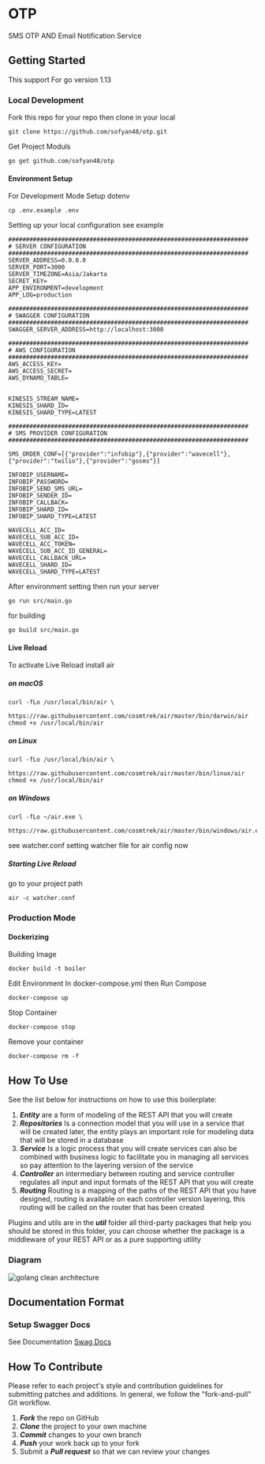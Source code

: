 # OTP
SMS OTP AND Email Notification Service

## Getting Started
This support For go version 1.13 

### Local Development

Fork this repo for your repo then clone in your local
```
git clone https://github.com/sofyan48/otp.git
```

Get Project Moduls

```
go get github.com/sofyan48/otp
```

#### Environment Setup
For Development Mode Setup dotenv
```
cp .env.example .env
```
Setting up your local configuration see example
```
####################################################################
# SERVER CONFIGURATION
####################################################################
SERVER_ADDRESS=0.0.0.0
SERVER_PORT=3000
SERVER_TIMEZONE=Asia/Jakarta
SECRET_KEY=
APP_ENVIRONMENT=development
APP_LOG=production

####################################################################
# SWAGGER CONFIGURATION
####################################################################
SWAGGER_SERVER_ADDRESS=http://localhost:3000

####################################################################
# AWS CONFIGURATION
####################################################################
AWS_ACCESS_KEY=
AWS_ACCESS_SECRET=
AWS_DYNAMO_TABLE=


KINESIS_STREAM_NAME=
KINESIS_SHARD_ID=
KINESIS_SHARD_TYPE=LATEST

####################################################################
# SMS PROVIDER CONFIGURATION
####################################################################

SMS_ORDER_CONF=[{"provider":"infobip"},{"provider":"wavecell"},{"provider":"twilio"},{"provider":"gosms"}]

INFOBIP_USERNAME=
INFOBIP_PASSWORD=
INFOBIP_SEND_SMS_URL=
INFOBIP_SENDER_ID=
INFOBIP_CALLBACK=
INFOBIP_SHARD_ID=
INFOBIP_SHARD_TYPE=LATEST

WAVECELL_ACC_ID=
WAVECELL_SUB_ACC_ID=
WAVECELL_ACC_TOKEN=
WAVECELL_SUB_ACC_ID_GENERAL=
WAVECELL_CALLBACK_URL=
WAVECELL_SHARD_ID=
WAVECELL_SHARD_TYPE=LATEST
```

After environment setting then run your server

```
go run src/main.go
```

for building
```
go build src/main.go
```
#### Live Reload
To activate Live Reload install air 
##### on macOS

```
curl -fLo /usr/local/bin/air \
    https://raw.githubusercontent.com/cosmtrek/air/master/bin/darwin/air
chmod +x /usr/local/bin/air
```

##### on Linux

```
curl -fLo /usr/local/bin/air \
    https://raw.githubusercontent.com/cosmtrek/air/master/bin/linux/air
chmod +x /usr/local/bin/air
```

##### on Windows

```
curl -fLo ~/air.exe \
    https://raw.githubusercontent.com/cosmtrek/air/master/bin/windows/air.exe
```

see watcher.conf setting watcher file for air config now

##### Starting Live Reload
go to your project path
```
air -c watcher.conf
```

### Production Mode

#### Dockerizing
Building Image
```
docker build -t boiler
```
Edit Environment In docker-compose.yml then Run Compose
```
docker-compose up
```
Stop Container
```
docker-compose stop
```
Remove your container
```
docker-compose rm -f
```


## How To Use
See the list below for instructions on how to use this boilerplate:

1. ***Entity*** are a form of modeling of the REST API that you will create
2. ***Repositories*** Is a connection model that you will use in a service that will be created later, the entity plays an important role for modeling data that will be stored in a database
3. ***Service*** Is a logic process that you will create services can also be combined with business logic to facilitate you in managing all services so pay attention to the layering version of the service
4. ***Controller*** an intermediary between routing and service controller regulates all input and input formats of the REST API that you will create
5. ***Routing*** Routing is a mapping of the paths of the REST API that you have designed, routing is available on each controller version layering, this routing will be called on the router that has been created

Plugins and utils are in the ***util*** folder all third-party packages that help you should be stored in this folder, you can choose whether the package is a middleware of your REST API or as a pure supporting utility

### Diagram

![golang clean architecture](https://github.com/sofyan48/BOILERGOLANG/blob/master/docs/diagram.png)


## Documentation Format
### Setup Swagger Docs
See Documentation 
[Swag Docs](https://github.com/swaggo/swag)

## How To Contribute
Please refer to each project's style and contribution guidelines for submitting patches and additions. In general, we follow the "fork-and-pull" Git workflow.
 1. ***Fork*** the repo on GitHub
 2. ***Clone*** the project to your own machine
 3. ***Commit*** changes to your own branch
 4. ***Push*** your work back up to your fork
 5. Submit a ***Pull request*** so that we can review your changes
